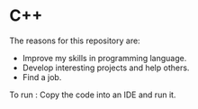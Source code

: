 # C++ 

The reasons for this repository are:
- Improve my skills in programming language.
- Develop interesting projects and help others.
- Find a job.

To run :
Copy the code into an IDE and run it. 
